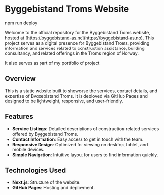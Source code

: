 # Byggebistand Troms Website

npm run deploy 

Welcome to the official repository for the Byggebistand Troms website, hosted at [https://byggebistand-as.no](https://byggebistand-as.no). This project serves as a digital presence for Byggebistand Troms, providing information and services related to construction assistance, building consultancy, and related offerings in the Troms region of Norway.

It also serves as part of my portfolio of project 

## Overview

This is a static website built to showcase the services, contact details, and expertise of Byggebistand Troms. It is deployed via GitHub Pages and designed to be lightweight, responsive, and user-friendly.

## Features

- **Service Listings**: Detailed descriptions of construction-related services offered by Byggebistand Troms.
- **Contact Information**: Easy access to get in touch with the team.
- **Responsive Design**: Optimized for viewing on desktop, tablet, and mobile devices.
- **Simple Navigation**: Intuitive layout for users to find information quickly.

## Technologies Used

- **Next.js**: Structure of the website.
- **GitHub Pages**: Hosting and deployment.
